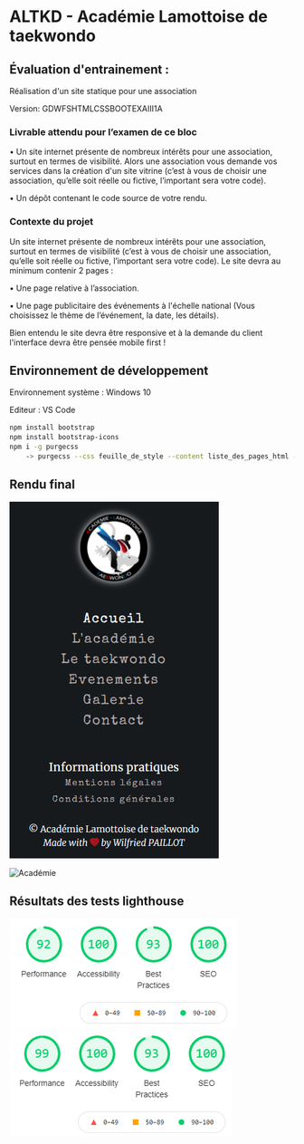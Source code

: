 # ALTKD - Académie Lamottoise de taekwondo

## Évaluation d'entrainement :

Réalisation d'un site statique pour une association

Version: GDWFSHTMLCSSBOOTEXAIII1A


### Livrable attendu pour l’examen de ce bloc

• Un site internet présente de nombreux intérêts pour une association, surtout en termes de visibilité. 
Alors une association vous demande vos services dans la création d'un site vitrine (c’est à vous de 
choisir une association, qu’elle soit réelle ou fictive, l’important sera votre code).

• Un dépôt contenant le code source de votre rendu.

### Contexte du projet

Un site internet présente de nombreux intérêts pour une association, surtout en termes de visibilité (c’est
à vous de choisir une association, qu’elle soit réelle ou fictive, l’important sera votre code).
Le site devra au minimum contenir 2 pages :

• Une page relative à l’association.

• Une page publicitaire des événements à l'échelle national (Vous choisissez le thème de l’événement, la
date, les détails).

Bien entendu le site devra être responsive et à la demande du client l'interface devra être pensée mobile
first !

## Environnement de développement

Environnement système : Windows 10

Editeur : VS Code 

```bash
npm install bootstrap
npm install bootstrap-icons
npm i -g purgecss
    -> purgecss --css feuille_de_style --content liste_des_pages_html --output fichier_de_sortie
```

## Rendu final
![Menu mobile](./assets/img/github/menu_mobile.png "Menu mobile en overlay")

![Académie](./assets/img/github/académie_desktop.png "Capture d'une section de la page académie dans sa version desktop")

## Résultats des tests lighthouse
![Test Mobile](./assets/img/github/mobile_lighthouse.png "Résultats du test dans la version mobile")
![Test Desktop](./assets/img/github/desktop_lighthouse.png "Résultats du test dans la version desktop")


